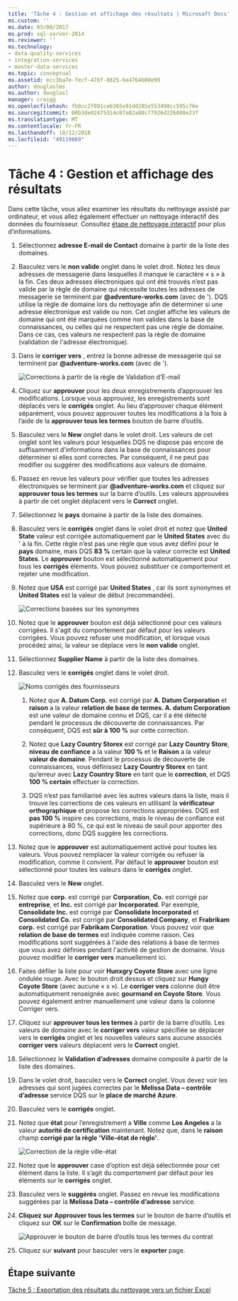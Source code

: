 ```yaml
---
title: 'Tâche 4 : Gestion et affichage des résultats | Microsoft Docs'
ms.custom: ''
ms.date: 03/09/2017
ms.prod: sql-server-2014
ms.reviewer: ''
ms.technology:
- data-quality-services
- integration-services
- master-data-services
ms.topic: conceptual
ms.assetid: ecc3ba7e-fecf-478f-8825-6e4764b00e99
author: douglaslms
ms.author: douglasl
manager: craigg
ms.openlocfilehash: fb0cc2f091ce6365e91dd285e553498cc595c76e
ms.sourcegitcommit: 08b3de02475314c07a82a88c77926d226098e23f
ms.translationtype: MT
ms.contentlocale: fr-FR
ms.lasthandoff: 10/12/2018
ms.locfileid: "49119869"
---
```

# <a name="task-4-manaing-and-viewing-results"></a>Tâche 4 : Gestion et affichage des résultats
  Dans cette tâche, vous allez examiner les résultats du nettoyage assisté par ordinateur, et vous allez également effectuer un nettoyage interactif des données du fournisseur. Consultez [étape de nettoyage interactif](http://msdn.microsoft.com/library/hh213061.aspx#Interactive) pour plus d’informations.  
  
1.  Sélectionnez **adresse E-mail de Contact** domaine à partir de la liste des domaines.  
  
2.  Basculez vers le **non valide** onglet dans le volet droit. Notez les deux adresses de messagerie dans lesquelles il manque le caractère « s » à la fin. Ces deux adresses électroniques qui ont été trouvés n’est pas valide par la règle de domaine qui nécessite toutes les adresses de messagerie se terminent par **@adventure-works.com** (avec de '). DQS utilise la règle de domaine lors du nettoyage afin de déterminer si une adresse électronique est valide ou non. Cet onglet affiche les valeurs de domaine qui ont été marquées comme non valides dans la base de connaissances, ou celles qui ne respectent pas une règle de domaine. Dans ce cas, ces valeurs ne respectent pas la règle de domaine (validation de l'adresse électronique).  
  
3.  Dans le **corriger vers** , entrez la bonne adresse de messagerie qui se terminent par **@adventure-works.com** (avec de ').  
  
     ![Corrections à partir de la règle de Validation d’E-mail](../../2014/tutorials/media/et-managingandviewingresults-01.jpg "Corrections à partir de la règle de Validation d’E-mail")  
  
4.  Cliquez sur **approuver** pour les deux enregistrements d’approuver les modifications. Lorsque vous approuvez, les enregistrements sont déplacés vers le **corrigés** onglet. Au lieu d’approuver chaque élément séparément, vous pouvez approuver toutes les modifications à la fois à l’aide de la **approuver tous les termes** bouton de barre d’outils.  
  
5.  Basculez vers le **New** onglet dans le volet droit. Les valeurs de cet onglet sont les valeurs pour lesquelles DQS ne dispose pas encore de suffisamment d'informations dans la base de connaissances pour déterminer si elles sont correctes. Par conséquent, il ne peut pas modifier ou suggérer des modifications aux valeurs de domaine.  
  
6.  Passez en revue les valeurs pour vérifier que toutes les adresses électroniques se terminent par **@adventure-works.com** et cliquez sur **approuver tous les termes** sur la barre d’outils. Les valeurs approuvées à partir de cet onglet déplacent vers le **Correct** onglet.  
  
7.  Sélectionnez le **pays** domaine à partir de la liste des domaines.  
  
8.  Basculez vers le **corrigés** onglet dans le volet droit et notez que **United State** valeur est corrigée automatiquement par le **United States** avec du ' à la fin. Cette règle n’est pas une règle que vous avez défini pour le **pays** domaine, mais DQS **83 %** certain que la valeur correcte est **United States**. Le **approuver** bouton est sélectionné automatiquement pour tous les **corrigés** éléments. Vous pouvez substituer ce comportement et rejeter une modification.  
  
9. Notez que **USA** est corrigé par **United States** , car ils sont synonymes et **United States** est la valeur de début (recommandée).  
  
     ![Corrections basées sur les synonymes](../../2014/tutorials/media/et-managingandviewingresults-02.jpg "Corrections basées sur des synonymes")  
  
10. Notez que le **approuver** bouton est déjà sélectionné pour ces valeurs corrigées. Il s'agit du comportement par défaut pour les valeurs corrigées. Vous pouvez refuser une modification, et lorsque vous procédez ainsi, la valeur se déplace vers le **non valide** onglet.  
  
11. Sélectionnez **Supplier Name** à partir de la liste des domaines.  
  
12. Basculez vers le **corrigés** onglet dans le volet droit.  
  
     ![Noms corrigés des fournisseurs](../../2014/tutorials/media/et-managingandviewingresults-03.jpg "noms corrigés des fournisseurs")  
  
    1.  Notez que **A. Datum Corp.** est corrigé par **A. Datum Corporation** et **raison** a la valeur **relation de base de termes. A. datum Corporation** est une valeur de domaine connu et DQS, car il a été détecté pendant le processus de découverte de connaissances. Par conséquent, DQS est **sûr à 100 %** sur cette correction.  
  
    2.  Notez que **Lazy Country Storex** est corrigé par **Lazy Country Store**, **niveau de confiance** a la valeur **100 %** et le **Raison** a la valeur **valeur de domaine**. Pendant le processus de découverte de connaissances, vous définissez **Lazy Country Storex** en tant qu’erreur avec **Lazy Country Store** en tant que le **correction**, et DQS **100 % certain** effectuer la correction.  
  
    3.  DQS n’est pas familiarisé avec les autres valeurs dans la liste, mais il trouve les corrections de ces valeurs en utilisant la **vérificateur orthographique** et propose les corrections appropriées. DQS est **pas 100 %** inspire ces corrections, mais le niveau de confiance est supérieure à 80 %, ce qui est le niveau de seuil pour apporter des corrections, donc DQS suggère les corrections.  
  
13. Notez que le **approuver** est automatiquement activé pour toutes les valeurs. Vous pouvez remplacer la valeur corrigée ou refuser la modification, comme il convient. Par défaut le **approuver** bouton est sélectionné pour toutes les valeurs dans le **corrigés** onglet.  
  
14. Basculez vers le **New** onglet.  
  
15. Notez que **corp.** est corrigé par **Corporation**, **Co.** est corrigé par **entreprise**, et **Inc.** est corrigé par **Incorporated**. Par exemple, **Consolidate Inc.** est corrigé par **Consolidate Incorporated** et **Consolidated Co.** est corrigé par **Consolidated Company**, et **Frabrikam corp.** est corrigé par **Fabrikam Corporation**.  Vous pouvez voir que **relation de base de termes** est indiquée comme raison. Ces modifications sont suggérées à l'aide des relations à base de termes que vous avez définies pendant l'activité de gestion de domaine. Vous pouvez modifier le **corriger vers** manuellement ici.  
  
16. Faites défiler la liste pour voir **Hunxgry Coyote Store** avec une ligne ondulée rouge. Avec le bouton droit dessus et cliquez sur **Hungy Coyote Store** (avec aucune « x »). Le **corriger vers** colonne doit être automatiquement renseignée avec **gourmand en Coyote Store**. Vous pouvez également entrer manuellement une valeur dans la colonne Corriger vers.  
  
17. Cliquez sur **approuver tous les termes** à partir de la barre d’outils. Les valeurs de domaine avec le **corriger vers** valeur spécifiée se déplacer vers le **corrigés** onglet et les nouvelles valeurs sans aucune associés **corriger vers** valeurs déplacent vers le  **Correct** onglet.  
  
18. Sélectionnez le **Validation d’adresses** domaine composite à partir de la liste des domaines.  
  
19. Dans le volet droit, basculez vers le **Correct** onglet. Vous devez voir les adresses qui sont jugées correctes par le **Melissa Data – contrôle d’adresse** service DQS sur le **place de marché Azure**.  
  
20. Basculez vers le **corrigés** onglet.  
  
21. Notez que **état** pour l’enregistrement a **Ville** comme **Los Angeles** a la valeur **autorité de certification** maintenant. Notez que, dans le **raison** champ **corrigé par la règle 'Ville-état de règle'**.  
  
     ![Correction de la règle ville-état](../../2014/tutorials/media/et-managingandviewingresults-04.jpg "Correction de la règle ville-état")  
  
22. Notez que le **approuver** case d’option est déjà sélectionnée pour cet élément dans la liste. Il s’agit du comportement par défaut pour les éléments sur le **corrigés** onglet.  
  
23. Basculez vers le **suggérés** onglet. Passez en revue les modifications suggérées par la **Melissa Data – contrôle d’adresse** service.  
  
24. **Cliquez sur Approuver tous les termes** sur le bouton de barre d’outils et cliquez sur **OK** sur le **Confirmation** boîte de message.  
  
     ![Approuver le bouton de barre d’outils tous les termes du contrat](../../2014/tutorials/media/et-managingandviewingresults-05.jpg "approuver le bouton de barre d’outils tous les termes du contrat")  
  
25. Cliquez sur **suivant** pour basculer vers le **exporter** page.  
  
## <a name="next-step"></a>Étape suivante  
 [Tâche 5 : Exportation des résultats du nettoyage vers un fichier Excel](../../2014/tutorials/task-5-exporting-cleansing-results-to-an-excel-file.md)  
  
  
